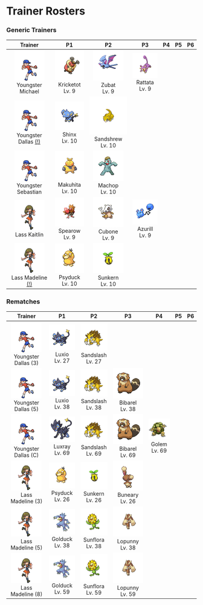 # Trainer Rosters

### Generic Trainers

| Trainer | P1 | P2 | P3 | P4 | P5 | P6 |
|:-------:|:--:|:--:|:--:|:--:|:--:|:--:|
| ![Youngster Michael](../../assets/trainers/youngster.png)<br>Youngster Michael | ![Kricketot](../../assets/sprites/kricketot/front.gif)<br>Kricketot<br>Lv. 9 | ![Zubat](../../assets/sprites/zubat/front.gif)<br>Zubat<br>Lv. 9 | ![Rattata](../../assets/sprites/rattata/front.gif)<br>Rattata<br>Lv. 9 |
| ![Youngster Dallas [(!)](#rematches)](../../assets/trainers/youngster.png)<br>Youngster Dallas [(!)](#rematches) | ![Shinx](../../assets/sprites/shinx/front.gif)<br>Shinx<br>Lv. 10 | ![Sandshrew](../../assets/sprites/sandshrew/front.gif)<br>Sandshrew<br>Lv. 10 |
| ![Youngster Sebastian](../../assets/trainers/youngster.png)<br>Youngster Sebastian | ![Makuhita](../../assets/sprites/makuhita/front.gif)<br>Makuhita<br>Lv. 10 | ![Machop](../../assets/sprites/machop/front.gif)<br>Machop<br>Lv. 10 |
| ![Lass Kaitlin](../../assets/trainers/lass.png)<br>Lass Kaitlin | ![Spearow](../../assets/sprites/spearow/front.gif)<br>Spearow<br>Lv. 9 | ![Cubone](../../assets/sprites/cubone/front.gif)<br>Cubone<br>Lv. 9 | ![Azurill](../../assets/sprites/azurill/front.gif)<br>Azurill<br>Lv. 9 |
| ![Lass Madeline [(!)](#rematches)](../../assets/trainers/lass.png)<br>Lass Madeline [(!)](#rematches) | ![Psyduck](../../assets/sprites/psyduck/front.gif)<br>Psyduck<br>Lv. 10 | ![Sunkern](../../assets/sprites/sunkern/front.gif)<br>Sunkern<br>Lv. 10 |


### Rematches

| Trainer | P1 | P2 | P3 | P4 | P5 | P6 |
|:-------:|:--:|:--:|:--:|:--:|:--:|:--:|
| ![Youngster Dallas (3)](../../assets/trainers/youngster.png)<br>Youngster Dallas (3) | ![Luxio](../../assets/sprites/luxio/front.gif)<br>Luxio<br>Lv. 27 | ![Sandslash](../../assets/sprites/sandslash/front.gif)<br>Sandslash<br>Lv. 27 |
| ![Youngster Dallas (5)](../../assets/trainers/youngster.png)<br>Youngster Dallas (5) | ![Luxio](../../assets/sprites/luxio/front.gif)<br>Luxio<br>Lv. 38 | ![Sandslash](../../assets/sprites/sandslash/front.gif)<br>Sandslash<br>Lv. 38 | ![Bibarel](../../assets/sprites/bibarel/front.gif)<br>Bibarel<br>Lv. 38 |
| ![Youngster Dallas (C)](../../assets/trainers/youngster.png)<br>Youngster Dallas (C) | ![Luxray](../../assets/sprites/luxray/front.gif)<br>Luxray<br>Lv. 69 | ![Sandslash](../../assets/sprites/sandslash/front.gif)<br>Sandslash<br>Lv. 69 | ![Bibarel](../../assets/sprites/bibarel/front.gif)<br>Bibarel<br>Lv. 69 | ![Golem](../../assets/sprites/golem/front.gif)<br>Golem<br>Lv. 69 |
| ![Lass Madeline (3)](../../assets/trainers/lass.png)<br>Lass Madeline (3) | ![Psyduck](../../assets/sprites/psyduck/front.gif)<br>Psyduck<br>Lv. 26 | ![Sunkern](../../assets/sprites/sunkern/front.gif)<br>Sunkern<br>Lv. 26 | ![Buneary](../../assets/sprites/buneary/front.gif)<br>Buneary<br>Lv. 26 |
| ![Lass Madeline (5)](../../assets/trainers/lass.png)<br>Lass Madeline (5) | ![Golduck](../../assets/sprites/golduck/front.gif)<br>Golduck<br>Lv. 38 | ![Sunflora](../../assets/sprites/sunflora/front.gif)<br>Sunflora<br>Lv. 38 | ![Lopunny](../../assets/sprites/lopunny/front.gif)<br>Lopunny<br>Lv. 38 |
| ![Lass Madeline (8)](../../assets/trainers/lass.png)<br>Lass Madeline (8) | ![Golduck](../../assets/sprites/golduck/front.gif)<br>Golduck<br>Lv. 59 | ![Sunflora](../../assets/sprites/sunflora/front.gif)<br>Sunflora<br>Lv. 59 | ![Lopunny](../../assets/sprites/lopunny/front.gif)<br>Lopunny<br>Lv. 59 |

